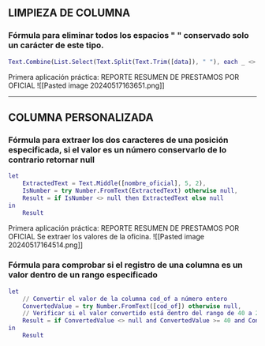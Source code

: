 ## LIMPIEZA DE COLUMNA

### Fórmula para eliminar todos los espacios " " conservado solo un carácter de este tipo.

```m
Text.Combine(List.Select(Text.Split(Text.Trim([data]), " "), each _ <> ""), " ")
```

Primera aplicación práctica: REPORTE RESUMEN DE PRESTAMOS POR OFICIAL
![[Pasted image 20240517163651.png]]

---

## COLUMNA PERSONALIZADA

### Fórmula para extraer los dos caracteres de una posición especificada, si el valor es un número conservarlo de lo contrario retornar null

```m
let
    ExtractedText = Text.Middle([nombre_oficial], 5, 2),
    IsNumber = try Number.FromText(ExtractedText) otherwise null,
    Result = if IsNumber <> null then ExtractedText else null
in
    Result
```

Primera aplicación práctica: REPORTE RESUMEN DE PRESTAMOS POR OFICIAL
Se extraer los valores de la oficina.
![[Pasted image 20240517164514.png]]


### Fórmula para comprobar si el registro de una columna es un valor dentro de un rango especificado

```m
let
    // Convertir el valor de la columna cod_of a número entero
    ConvertedValue = try Number.FromText([cod_of]) otherwise null,
    // Verificar si el valor convertido está dentro del rango de 40 a 2000
    Result = if ConvertedValue <> null and ConvertedValue >= 40 and ConvertedValue <= 2000 then "cod" else null
in
    Result

```

